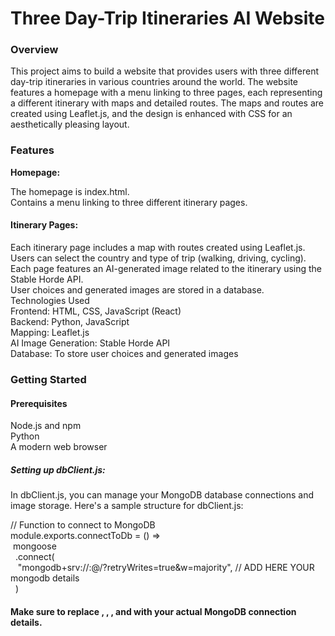# Three Day-Trip Itineraries AI Website


### Overview
This project aims to build a website that provides users with three different day-trip itineraries in various countries around the world. The website features a homepage with a menu linking to three pages, each representing a different itinerary with maps and detailed routes. The maps and routes are created using Leaflet.js, and the design is enhanced with CSS for an aesthetically pleasing layout.

### Features
**Homepage:**

The homepage is index.html.<br>
Contains a menu linking to three different itinerary pages.<br>
#### Itinerary Pages:

Each itinerary page includes a map with routes created using Leaflet.js.<br>
Users can select the country and type of trip (walking, driving, cycling).<br>
Each page features an AI-generated image related to the itinerary using the Stable Horde API.<br>
User choices and generated images are stored in a database.<br>
Technologies Used<br>
Frontend: HTML, CSS, JavaScript (React)<br>
Backend: Python, JavaScript<br>
Mapping: Leaflet.js<br>
AI Image Generation: Stable Horde API<br>
Database: To store user choices and generated images<br>


### Getting Started
#### Prerequisites <br>
Node.js and npm<br>
Python<br>
A modern web browser


##### Setting up dbClient.js:
In dbClient.js, you can manage your MongoDB database connections and image storage. Here's a sample structure for dbClient.js: <br>

// Function to connect to MongoDB<br>
module.exports.connectToDb = () =><br>
  &nbsp;mongoose<br>
   &nbsp; .connect(<br>
     &nbsp;&nbsp;       "mongodb+srv://<username>:<password>@<cluster>/<database>?retryWrites=true&w=majority", // ADD HERE YOUR mongodb details<br>
   &nbsp; )
<br>

#### Make sure to replace <username>, <password>, <cluster>, and <database> with your actual MongoDB connection details.
